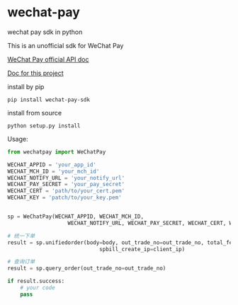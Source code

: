 # wechat-pay
wechat pay sdk in python

This is an unofficial sdk for WeChat Pay

[WeChat Pay official API doc](https://pay.weixin.qq.com/wiki/doc/api/index.html)

[Doc for this project](https://wechat-pay-sdk.readthedocs.io/en/latest/)

install by pip

    pip install wechat-pay-sdk

install from source

    python setup.py install

Usage:

```py
from wechatpay import WeChatPay

WECHAT_APPID = 'your_app_id'
WECHAT_MCH_ID = 'your_mch_id'
WECHAT_NOTIFY_URL = 'your_notify_url'
WECHAT_PAY_SECRET = 'your_pay_secret'
WECHAT_CERT = 'path/to/your_cert.pem'
WECHAT_KEY = 'patch/to/your_key.pem'


sp = WeChatPay(WECHAT_APPID, WECHAT_MCH_ID,
                   WECHAT_NOTIFY_URL, WECHAT_PAY_SECRET, WECHAT_CERT, WECHAT_KEY)

# 统一下单
result = sp.unifiedorder(body=body, out_trade_no=out_trade_no, total_fee=total_fee,
                             spbill_create_ip=client_ip)

# 查询订单
result = sp.query_order(out_trade_no=out_trade_no)

if result.success:
    # your code
    pass

```

